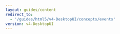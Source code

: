 ```yaml
---
layout: guides/content
redirect_to:
  - '/guides/html5/v4-DesktopUI/concepts/events'
version: v4-DesktopUI
---
```

